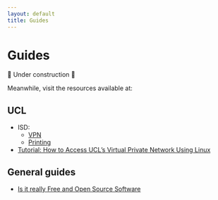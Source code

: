 ```yaml
---
layout: default
title: Guides
---
```


# Guides

🚧 Under construction 🚧

Meanwhile, visit the resources available at:

## UCL

- ISD: 
  - [VPN](https://www.ucl.ac.uk/isd/how-to/connecting-to-ucl-vpn-linux)
  - [Printing](https://www.ucl.ac.uk/isd/services/print-copy-scan/connecting-to-printucl-using-linux-index)
- [Tutorial: How to Access UCL’s Virtual Private Network Using Linux](https://blogs.ucl.ac.uk/dh/2015/09/18/tutorial-ucl-vpn-linux/)

## General guides 
- [Is it really Free and Open Source Software](https://isitreallyfoss.com/)
